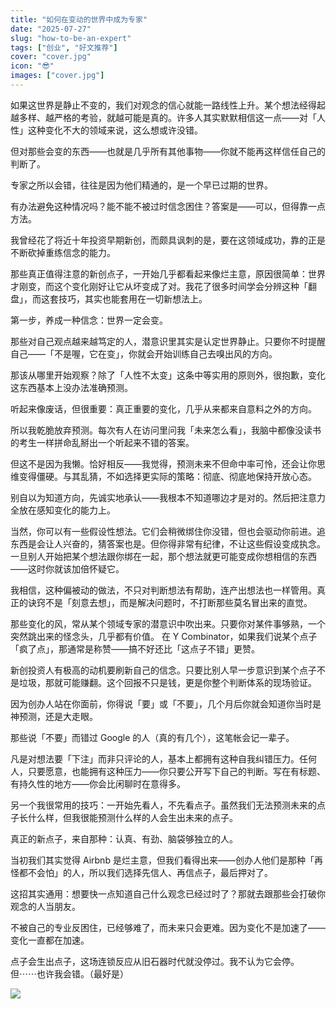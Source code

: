 ```yaml
---
title: "如何在变动的世界中成为专家"
date: "2025-07-27"
slug: "how-to-be-an-expert"
tags: ["创业", "好文推荐"]
cover: "cover.jpg"
icon: "😎"
images: ["cover.jpg"]
---
```

如果这世界是静止不变的，我们对观念的信心就能一路线性上升。某个想法经得起越多样、越严格的考验，就越可能是真的。许多人其实默默相信这一点——对「人性」这种变化不大的领域来说，这么想或许没错。



但对那些会变的东西——也就是几乎所有其他事物——你就不能再这样信任自己的判断了。



专家之所以会错，往往是因为他们精通的，是一个早已过期的世界。



有办法避免这种情况吗？能不能不被过时信念困住？答案是——可以，但得靠一点方法。



我曾经花了将近十年投资早期新创，而颇具讽刺的是，要在这领域成功，靠的正是不断砍掉重练信念的能力。



那些真正值得注意的新创点子，一开始几乎都看起来像烂主意，原因很简单：世界才刚变，而这个变化刚好让它从坏变成了对。我花了很多时间学会分辨这种「翻盘」，而这套技巧，其实也能套用在一切新想法上。



第一步，养成一种信念：世界一定会变。



那些对自己观点越来越笃定的人，潜意识里其实是认定世界静止。只要你不时提醒自己——「不是喔，它在变」，你就会开始训练自己去嗅出风的方向。



那该从哪里开始观察？除了「人性不太变」这条中等实用的原则外，很抱歉，变化这东西基本上没办法准确预测。



听起来像废话，但很重要：真正重要的变化，几乎从来都来自意料之外的方向。



所以我乾脆放弃预测。每次有人在访问里问我「未来怎么看」，我脑中都像没读书的考生一样拼命乱掰出一个听起来不错的答案。



但这不是因为我懒。恰好相反——我觉得，预测未来不但命中率可怜，还会让你思维变得僵硬。与其乱猜，不如选择更实际的策略：彻底、彻底地保持开放心态。



别自以为知道方向，先诚实地承认——我根本不知道哪边才是对的。然后把注意力全放在感知变化的能力上。



当然，你可以有一些假设性想法。它们会稍微绑住你没错，但也会驱动你前进。追东西是会让人兴奋的，猜答案也是。但你得非常有纪律，不让这些假设变成执念。
一旦别人开始把某个想法跟你绑在一起，那个想法就更可能变成你想相信的东西——这时你就该加倍怀疑它。



我相信，这种偏被动的做法，不只对判断想法有帮助，连产出想法也一样管用。真正的诀窍不是「刻意去想」，而是解决问题时，不打断那些莫名冒出来的直觉。



那些变化的风，常从某个领域专家的潜意识中吹出来。只要你对某件事够熟，一个突然跳出来的怪念头，几乎都有价值。
在 Y Combinator，如果我们说某个点子「疯了点」，那通常是称赞——搞不好还比「这点子不错」更赞。



新创投资人有极高的动机要刷新自己的信念。只要比别人早一步意识到某个点子不是垃圾，那就可能赚翻。这个回报不只是钱，更是你整个判断体系的现场验证。



因为创办人站在你面前，你得说「要」或「不要」，几个月后你就会知道你当时是神预测，还是大走眼。



那些说「不要」而错过 Google 的人（真的有几个），这笔帐会记一辈子。



凡是对想法要「下注」而非只评论的人，基本上都拥有这种自我纠错压力。任何人，只要愿意，也能拥有这种压力——你只要公开写下自己的判断。写在有标题、有持久性的地方——你会比闲聊时在意得多。



另一个我很常用的技巧：一开始先看人，不先看点子。虽然我们无法预测未来的点子长什么样，但我很能预测什么样的人会生出未来的点子。



真正的新点子，来自那种：认真、有劲、脑袋够独立的人。



当初我们其实觉得 Airbnb 是烂主意，但我们看得出来——创办人他们是那种「再怪都不会怕」的人，所以我们选择先信人、再信点子，最后押对了。



这招其实通用：想要快一点知道自己什么观念已经过时了？那就去跟那些会打破你观念的人当朋友。



不被自己的专业反困住，已经够难了，而未来只会更难。因为变化不是加速了——变化一直都在加速。



点子会生出点子，这场连锁反应从旧石器时代就没停过。我不认为它会停。
但⋯⋯也许我会错。（最好是）




![](https://prod-files-secure.s3.us-west-2.amazonaws.com/112d0858-5090-4d34-a606-b75eb8d65fd2/46476355-9cf3-4e99-9b7a-3531bc426380/1000202064.png?X-Amz-Algorithm=AWS4-HMAC-SHA256&X-Amz-Content-Sha256=UNSIGNED-PAYLOAD&X-Amz-Credential=ASIAZI2LB4664VJI6HTP%2F20251019%2Fus-west-2%2Fs3%2Faws4_request&X-Amz-Date=20251019T161423Z&X-Amz-Expires=3600&X-Amz-Security-Token=IQoJb3JpZ2luX2VjEDAaCXVzLXdlc3QtMiJHMEUCIQDSX6rlOO2rVkMRstM1OX8i8EchKIHP%2Bk7F79CLMyq7ngIgYIrj2UCJCM5HKWTFXi9frHJLViO3NwMPgjL5wivbT%2FgqiAQI2f%2F%2F%2F%2F%2F%2F%2F%2F%2F%2FARAAGgw2Mzc0MjMxODM4MDUiDGunganxc7klUeVKhSrcA4Mq4SkmfDBplP6nRenKpvG58flIiUjiG4JfE5n%2Fj9ObKltRezbAo6ip9iCAGLHM9hhIyRXefk981Fthnr56yFMN041vPBHrJXw1wEVwNWJ7hACkbp5osRaGDQxEF8HBZso7HP4rR1pyKZBjKq2thvqo6nOiIzodXG83%2FLqyL8THNNUOz8c7DjlFPyu63O8uMMD2A9o%2BHY3%2FNgM3Jn%2FYh2NGr2hpLNG2mAIfjlusY3QqIW7LyEj6iAElIICHbPJwlREvE4JMiggm3mIn7jIhvTLFefoN6MN1ti%2BnPgkPj6hdThvYsnlOtPxVOIpod7KnROAe8uyHnkO8VLE4Xmtd%2FK7Wi9CrqOICufIurPT16klNVyade2TQcgAfgcaTOcpL1d%2F6hEAMHkTX65viQuy6vdKyw01q7OsP%2BFqDnDf5Twl4CPEBvnAiiC9vfPhb6EvxACVWcoweiYGauDVeWmFsGzZzvd8if0ma%2FbqJNKbSDj9mlIQpvRtAha3CDIBzwKRvdreV%2FHyvS6oXDcGX%2FlrGvSOM1%2BHejm%2F54MJVWqgwWk3UTX5%2Fh14L4YI969wkWH1IKWuwozCo54S%2F7xjXKG4E6mRaBl3OuoRs9Wg%2BftxLE6%2FvB5DUKuaL2KfnoaTUMO6Z1McGOqUBHCQNGJ8NumReLEBhN2hmmpdUY05Ad4jchZfno%2FNLd4IrJj7rzBtKGP2KfnOSRc9i0xtXestARgr9%2BdZiRZVn2VH6%2FLPL%2FF3YMkb6fN1a8yyMbDWIoS%2BTpRPxge3XCC76yqOAuEWR4U4O9Wb416U1BBiUMqprxrQZnvboRvT7XFRWm8h5%2FL2jP%2FW9iayZiZ6bpWAnPW8NeWc0VfYGtrgBvystI06U&X-Amz-Signature=7e13d6fe64af9e7e979370c390ad5eb7339ff967447942f57fce2e27db15a555&X-Amz-SignedHeaders=host&x-amz-checksum-mode=ENABLED&x-id=GetObject)

